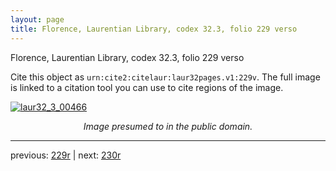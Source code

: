 ```yaml
---
layout: page
title: Florence, Laurentian Library, codex 32.3, folio 229 verso
---
```


Florence, Laurentian Library, codex 32.3, folio 229 verso

Cite this object as `urn:cite2:citelaur:laur32pages.v1:229v`.  The full image is linked to a citation tool you can use to cite regions of the image.

[![laur32_3_00466](http://www.homermultitext.org/iipsrv?IIIF=/project/homer/pyramidal/deepzoom/citelaur/laur32imgs/v1/laur32_3_00466.tif/full/800,/0/default.jpg)](http://www.homermultitext.org/ict2/?urn=urn:cite2:citelaur:laur32imgs.v1:laur32_3_00466) 

<p style="text-align: center; font-style: italic;">Image presumed to in the public domain.</p>

---

previous: [229r](../229r/) | next: [230r](../230r/)